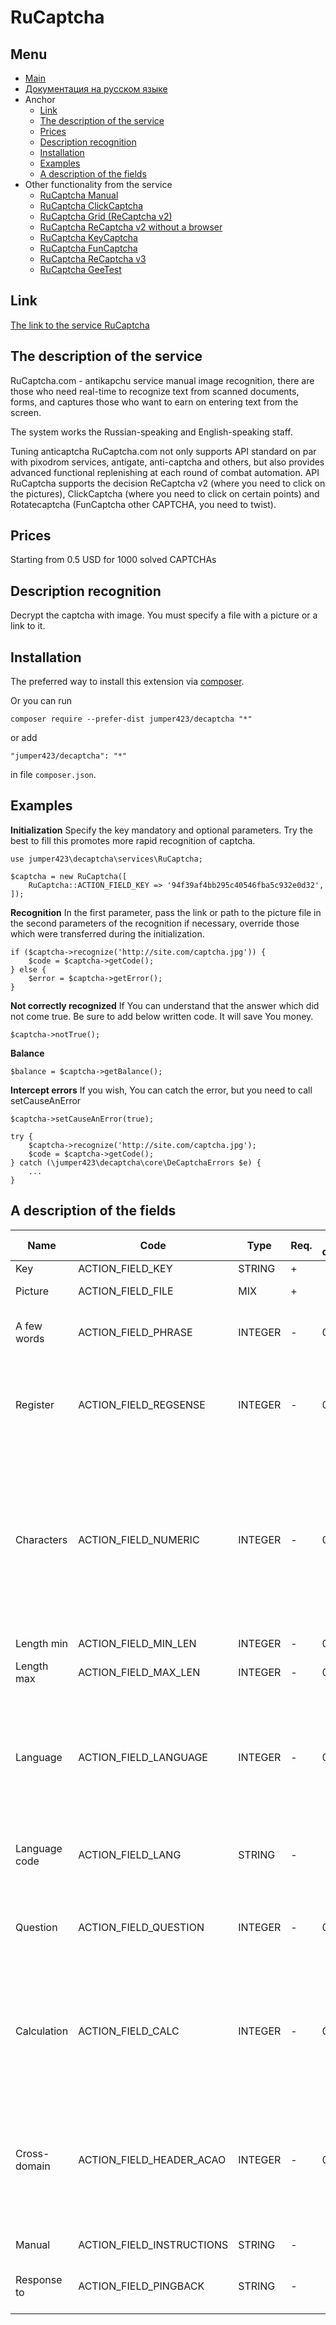 RuCaptcha
==============
Menu
--------------
+ [Main](../docs/README-en.md)
+ [Документация на русском языке](../docs/RuCaptcha-ru.md)
+ Anchor
  + [Link](#link)
  + [The description of the service](#the-description-of-the-service)
  + [Prices](#prices)
  + [Description recognition](#description-recognition)
  + [Installation](#installation)
  + [Examples](#examples)
  + [A description of the fields](#a-description-of-the-fields)
+ Other functionality from the service
  + [RuCaptcha Manual](../docs/RuCaptchaInstruction-en.md)
  + [RuCaptcha ClickCaptcha](../docs/RuCaptchaClick-en.md)
  + [RuCaptcha Grid (ReCaptcha v2)](../docs/RuCaptchaGrid-en.md)
  + [RuCaptcha ReCaptcha v2 without a browser](../docs/RuCaptchaReCaptcha-en.md)
  + [RuCaptcha KeyCaptcha](../docs/RuCaptchaKeyCaptcha-en.md)
  + [RuCaptcha FunCaptcha](../docs/RuCaptchaFunCaptcha-en.md)
  + [RuCaptcha ReCaptcha v3](../docs/RuCaptchaReCaptchaV3-en.md)
  + [RuCaptcha GeeTest](../docs/RuCaptchaGeeTest-en.md)


Link
--------------
[The link to the service RuCaptcha](http://infoblog1.ru/goto/rucaptcha)

The description of the service
--------------
RuCaptcha.com - antikapchu service manual image recognition, there are those who need real-time to recognize text from scanned documents, forms, and captures those who want to earn on entering text from the screen.

The system works the Russian-speaking and English-speaking staff.

Tuning anticaptcha RuCaptcha.com not only supports API standard on par with pixodrom services, antigate, anti-captcha and others, but also provides advanced functional replenishing at each round of combat automation. API RuCaptcha supports the decision ReCaptcha v2 (where you need to click on the pictures), ClickCaptcha (where you need to click on certain points) and Rotatecaptcha (FunCaptcha other CAPTCHA, you need to twist).

Prices
--------------
Starting from 0.5 USD for 1000 solved CAPTCHAs

Description recognition
--------------
Decrypt the captcha with image. You must specify a file with a picture or a link to it.

Installation
--------------
The preferred way to install this extension via [composer](http://getcomposer.org/download/).

Or you can run
```
composer require --prefer-dist jumper423/decaptcha "*"
```
or add
```
"jumper423/decaptcha": "*"
```
in file `composer.json`.


Examples
--------------
__Initialization__
Specify the key mandatory and optional parameters. Try the best to fill this promotes more rapid recognition of captcha.
```
use jumper423\decaptcha\services\RuCaptcha;

$captcha = new RuCaptcha([
    RuCaptcha::ACTION_FIELD_KEY => '94f39af4bb295c40546fba5c932e0d32',
]);
```
__Recognition__
In the first parameter, pass the link or path to the picture file in the second parameters of the recognition if necessary, override those which were transferred during the initialization.
```
if ($captcha->recognize('http://site.com/captcha.jpg')) {
    $code = $captcha->getCode();
} else {
    $error = $captcha->getError();
}
```
__Not correctly recognized__
If You can understand that the answer which did not come true. Be sure to add below written code. It will save You money.
```
$captcha->notTrue();
```
__Balance__
```
$balance = $captcha->getBalance();
```
__Intercept errors__
If you wish, You can catch the error, but you need to call setCauseAnError
```
$captcha->setCauseAnError(true);

try {
    $captcha->recognize('http://site.com/captcha.jpg');
    $code = $captcha->getCode();
} catch (\jumper423\decaptcha\core\DeCaptchaErrors $e) {
    ...
}
```


A description of the fields
--------------
 Name | Code | Type | Req. | By def. | Possible values | Description 
 --- | --- | --- | --- | --- | --- | --- 
 Key | ACTION_FIELD_KEY | STRING | + |  |  | Key account |
 Picture | ACTION_FIELD_FILE | MIX | + |  |  | The path to the picture file or link to it |
 A few words | ACTION_FIELD_PHRASE | INTEGER | - | 0 | 0 - one word; 1 - captcha has two words | The worker must enter text with one or more spaces |
 Register | ACTION_FIELD_REGSENSE | INTEGER | - | 0 | 0 - the case of the answer is irrelevant; 1 - the register response value | The worker must enter the answer case sensitive |
 Characters | ACTION_FIELD_NUMERIC | INTEGER | - | 0 | 0 - parameter not used; 1 - captcha consists only of digits; 2 - captcha consists only of letters; 3 - captcha consists of either only numbers or only letters | What are the symbols used in captcha |
 Length min | ACTION_FIELD_MIN_LEN | INTEGER | - | 0 |  | The minimum length of captcha |
 Length max | ACTION_FIELD_MAX_LEN | INTEGER | - | 0 |  | The maximum length of the captcha |
 Language | ACTION_FIELD_LANGUAGE | INTEGER | - | 0 | 0 - parameter not used; 1 - the captcha only Cyrillic letters; 2 - displayed in a CAPTCHA latin characters only | The symbols of the language posted on the captcha |
 Language code | ACTION_FIELD_LANG | STRING | - |  |  | See the list of supported languages. https://2captcha.com/api-rucaptcha#language |
 Question | ACTION_FIELD_QUESTION | INTEGER | - | 0 | 0 - parameter not used; 1 - the employee must write the answer | The image asked, the employee must write the answer |
 Calculation | ACTION_FIELD_CALC | INTEGER | - | 0 | 0 - parameter not used; 1 - the worker needs to perform a mathematical operation with captcha | The captcha shows matematicheskaya expression and must be addressed |
 Cross-domain | ACTION_FIELD_HEADER_ACAO | INTEGER | - | 0 | 0 - the default value; 1 - in.php will transfer Access-Control-Allow-Origin: * parameter in response header | Need for cross-domain AJAX requests in browser-based applications. |
 Manual | ACTION_FIELD_INSTRUCTIONS | STRING | - |  |  | Text captcha or manual to pass the captcha. |
 Response to | ACTION_FIELD_PINGBACK | STRING | - |  |  | Note to server, after recognizing the image, you need to send a reply to the specified address. |

